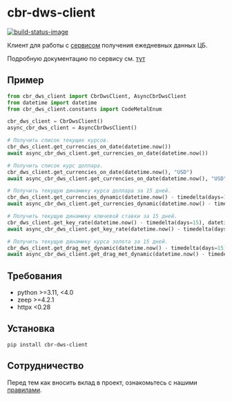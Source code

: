 # cbr-dws-client

[![build-status-image]][build-status]

Клиент для работы с [сервисом](http://www.cbr.ru/DailyInfoWebServ/DailyInfo.asmx) получения ежедневных данных ЦБ.

Подробную документацию по сервису см. [тут](https://cbr.ru/development/dws/)

## Пример

```python
from cbr_dws_client import CbrDwsClient, AsyncCbrDwsClient
from datetime import datetime
from cbr_dws_client.constants import CodeMetalEnum

cbr_dws_client = CbrDwsClient()
async_cbr_dws_client = AsyncCbrDwsClient()

# Получить список текущих курсов.
cbr_dws_client.get_currencies_on_date(datetime.now())
await async_cbr_dws_client.get_currencies_on_date(datetime.now())

# Получить список курс доллара.
cbr_dws_client.get_currencies_on_date(datetime.now(), "USD")
await async_cbr_dws_client.get_currencies_on_date(datetime.now(), "USD")

# Получить текущую динамику курса доллара за 15 дней.
cbr_dws_client.get_currencies_dynamic(datetime.now() - timedelta(days=15), datetime.now(), "USD")
await async_cbr_dws_client.get_currencies_dynamic(datetime.now() - timedelta(days=15), datetime.now(), "USD")

# Получить текущую динамику ключевой ставки за 15 дней.
cbr_dws_client.get_key_rate(datetime.now() - timedelta(days=15), datetime.now())
await async_cbr_dws_client.get_key_rate(datetime.now() - timedelta(days=15), datetime.now())

# Получить текущую динамику курса золота за 15 дней.
cbr_dws_client.get_drag_met_dynamic(datetime.now() - timedelta(days=15), datetime.now(), CodeMetalEnum.GOLD.value)
await async_cbr_dws_client.get_drag_met_dynamic(datetime.now() - timedelta(days=15), datetime.now(), CodeMetalEnum.GOLD.value)
```

## Требования

- python >=3.11, <4.0
- zeep >=4.2.1
- httpx <0.28

## Установка

```pip install cbr-dws-client```

## Сотрудничество

Перед тем как вносить вклад в проект, ознакомьтесь с нашими [правилами](CONTRIBUTING.md).

[build-status-image]: https://github.com/encode/django-rest-framework/actions/workflows/python-package.yml/badge.svg
[build-status]: https://github.com/encode/django-rest-framework/actions/workflows/python-package.yml
